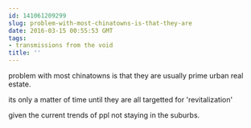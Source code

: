 ```yaml
---
id: 141061209299
slug: problem-with-most-chinatowns-is-that-they-are
date: 2016-03-15 00:55:53 GMT
tags:
- transmissions from the void
title: ''
---
```


problem with most chinatowns is that they are usually prime urban real estate.

its only a matter of time until they are all targetted for 'revitalization'

given the current trends of ppl not staying in the suburbs.